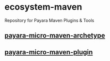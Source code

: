 # ecosystem-maven
Repository for Payara Maven Plugins & Tools

## [payara-micro-maven-archetype](payara-micro-maven-archetype)
## [payara-micro-maven-plugin](payara-micro-maven-plugin)
